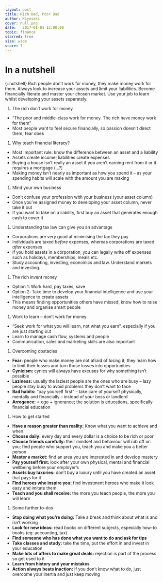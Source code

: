 ```yaml
---
layout: post
title: Rich Dad, Poor Dad
author: Kiyosaki
cover: null.png
date:   2017-01-01 12:00:00
topic: finance
starred: true
size: wide
score: 7
---
```


# In a nutshell

{:.nutshell}
Rich people don’t work for money, they make money work for them. Always
look to increase your assets and limit your liabilities. Become
financially literate and master your chosen market. Use your job to
learn whilst developing your assets separately.

1.  The rich don’t work for money
-   “The poor and middle-class work for money. The rich have money work
    for them”
-   Most people want to feel secure financially, so passion doesn’t
    direct them; fear does

1.  Why teach financial literacy?
-   Most important rule: know the difference between an asset and a
    liability
-   Assets create income; liabilities create expenses
-   Buying a house isn’t really an asset if you aren’t earning rent from
    it or it requires a mortgage (…?)
-   Making money isn’t nearly as important as how you spend it – as your
    spending habits will scale with the amount you are making

1.  Mind your own business
-   Don’t confuse your profession with your business (your asset column)
-   Once you’ve assigned money to developing your asset column, never
    take it out
-   If you want to take on a liability, first buy an asset that
    generates enough cash to cover it

1.  Understanding tax law can give you an advantage
-   Corporations are very good at minimising the tax they pay
-   Individuals are taxed *before* expenses, whereas corporations are
    taxed *after* expenses
-   If you hold assets in a corporation, you can legally write off
    expenses such as holidays, memberships, meals etc.
-   Study accounting, investing, economics and law. Understand markets
    and investing.

1.  The rich invent money
-   Option 1: Work hard, pay taxes, save
-   Option 2: Take time to develop your financial intelligence and use
    your intelligence to create assets
-   This means finding opportunities others have missed, know how to
    raise money and organise smart people

1.  Work to learn – don’t work for money
-   “Seek work for what you will learn, not what you earn”, especially
    if you are just starting out
-   Learn to manage cash flow, systems and people
-   Communication, sales and marketing skills are also important

1.  Overcoming obstacles
-   **Fear:** people who make money are not afraid of losing it; they
    learn how to limit their losses and turn those losses into
    opportunities
-   **Cynicism:** cynics will always have excuses for why something
    isn’t possible
-   **Laziness:** usually the laziest people are the ones who are busy –
    lazy people stay busy to avoid problems they don’t want to face
-   **Bad habits:** “pay yourself first” – take care of yourself
    physically, mentally and financially – instead of your boss or
    landlord
-   **Arrogance:** = ego + ignorance; the solution is educations,
    specifically financial education

1.  How to get started
-   **Have a reason greater than reality:** Know what you want to
    achieve and when
-   **Choose daily:** every day and every dollar is a choice to be rich
    or poor
-   **Choose friends carefully:** their mindset and behaviour will rub
    off on you; find people who support you, teach you and make you a
    better person
-   **Master a market:** find an area you are interested in and develop
    mastery
-   **Pay yourself first:** look after your own physical, mental and
    financial wellbeing before your employer’s
-   **Assets buy luxuries:** don’t buy a luxury until you have created
    an asset that pays for it
-   **Find heroes who inspire you:** find investment heroes who make it
    look easy and imitate them
-   **Teach and you shall receive:** the more you teach people, the more
    you will learn

1.  Some further to-dos
-   **Stop doing what you’re doing:** Take a break and think about what
    is and isn’t working
-   **Look for new ideas:** read books on different subjects, especially
    how-to books (eg: accounting, tax)
-   **Find someone who has done what you want to do and ask for tips**
-   **Take classes and study:** take the time, put the effort in and
    invest in your education
-   **Make lots of offers to make great deals:** rejection is part of
    the process so get used to it
-   **Learn from history and your mistakes**
-   **Action always beats inaction:** if you don’t know what to do, just
    overcome your inertia and just keep moving